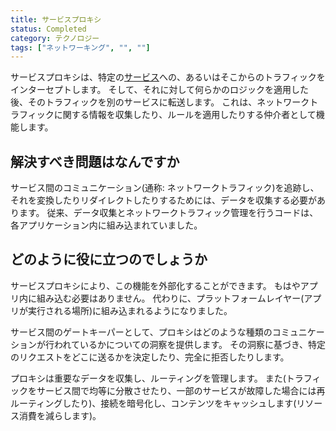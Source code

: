 ```yaml
---
title: サービスプロキシ
status: Completed
category: テクノロジー
tags: ["ネットワーキング", "", ""]
---
```


サービスプロキシは、特定の[サービス](/ja/service/)への、あるいはそこからのトラフィックをインターセプトします。
そして、それに対して何らかのロジックを適用した後、そのトラフィックを別のサービスに転送します。
これは、ネットワークトラフィックに関する情報を収集したり、ルールを適用したりする仲介者として機能します。

## 解決すべき問題はなんですか

サービス間のコミュニケーション(通称: ネットワークトラフィック)を追跡し、それを変換したりリダイレクトしたりするためには、データを収集する必要があります。
従来、データ収集とネットワークトラフィック管理を行うコードは、各アプリケーション内に組み込まれていました。

## どのように役に立つのでしょうか

サービスプロキシにより、この機能を外部化することができます。
もはやアプリ内に組み込む必要はありません。
代わりに、プラットフォームレイヤー(アプリが実行される場所)に組み込まれるようになりました。

サービス間のゲートキーパーとして、プロキシはどのような種類のコミュニケーションが行われているかについての洞察を提供します。
その洞察に基づき、特定のリクエストをどこに送るかを決定したり、完全に拒否したりします。

プロキシは重要なデータを収集し、ルーティングを管理します。
また(トラフィックをサービス間で均等に分散させたり、一部のサービスが故障した場合には再ルーティングしたり)、接続を暗号化し、コンテンツをキャッシュします(リソース消費を減らします)。
